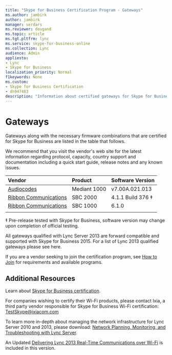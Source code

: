 ```yaml
---
title: "Skype for Business Certification Program - Gateways"
ms.author: jambirk
author: jambirk
manager: serdars
ms.reviewer: dougand
ms.topic: article
ms.tgt.pltfrm: lync
ms.service: skype-for-business-online
ms.collection: Lync
audience: Admin
appliesto:
- Lync
- Skype for Business 
localization_priority: Normal
f1keywords: None
ms.custom:
- Skype for Business Certification
- dn947483
description: "Information about certified gateways for Skype for Business."
---
```


# Gateways
Gateways along with the necessary firmware combinations that are certified for Skype for Business are listed in the table that follows. 

We recommend that you visit the vendor's web site for the latest information regarding protocol, capacity, country support and documentation including a quick start guide, release notes and any known issues.


|Vendor  |Product  |Software Version  |
|:---------|:---------|:---------|
|[Audiocodes](http://www.audiocodes.com/products/microsoft-skype-for-business-gateway)|   Mediant 1000 |  v7.00A.021.013 |
|[Ribbon Communications](https://ribboncommunications.com/solutions/enterprise-solutions/microsoft-skype-business)| SBC 2000 | 4.1.1 Build 376 &Dagger;  |
|[Ribbon Communications](https://ribboncommunications.com/solutions/enterprise-solutions/microsoft-skype-business) |  SBC 1000 | 6.1.0  |
|      |         |         |


&Dagger;  Pre-release tested with Skype for Business, software version may change upon completion of official testing.

All gateways qualified with Lync Server 2013 are forward compatible and supported with Skype for Business 2015. For a list of Lync 2013 qualified gateways please see here.

If you are a vendor seeking to join the certification program, see [How to Join](how-to-join.md) for requirements and available programs.

## Additional Resources
Learn about [Skype for Business certification](overview.md).

For companies wishing to certify their Wi-Fi products, please contact Ixia, a third party vendor responsible for Skype for Business Wi-Fi certification: TestSkype@ixiacom.com

To learn more in-depth about managing the network infrastructure for Lync Server 2010 and 2013, please download: [Network Planning, Monitoring, and Troubleshooting with Lync Server](https://www.microsoft.com/en-us/download/details.aspx?id=39084).

An Updated [Delivering Lync 2013 Real-Time Communications over Wi-Fi](https://www.microsoft.com/en-us/download/details.aspx?id=36494) is included in this version.
